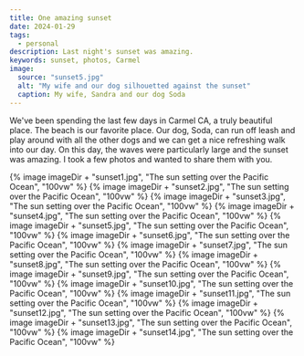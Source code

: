 ```yaml
---
title: One amazing sunset
date: 2024-01-29
tags:
  - personal
description: Last night's sunset was amazing.
keywords: sunset, photos, Carmel
image:
  source: "sunset5.jpg"
  alt: "My wife and our dog silhouetted against the sunset"
  caption: My wife, Sandra and our dog Soda
---
```


We've been spending the last few days in Carmel CA, a truly beautiful place. The beach is our favorite place. Our dog, Soda, can run off leash and play around with all the other dogs and we can get a nice refreshing walk into our day. On this day, the waves were particularly large and the sunset was amazing. I took a few photos and wanted to share them with you.

{% image imageDir + "sunset1.jpg", "The sun setting over the Pacific Ocean", "100vw" %}
{% image imageDir + "sunset2.jpg", "The sun setting over the Pacific Ocean", "100vw" %}
{% image imageDir + "sunset3.jpg", "The sun setting over the Pacific Ocean", "100vw" %}
{% image imageDir + "sunset4.jpg", "The sun setting over the Pacific Ocean", "100vw" %}
{% image imageDir + "sunset5.jpg", "The sun setting over the Pacific Ocean", "100vw" %}
{% image imageDir + "sunset6.jpg", "The sun setting over the Pacific Ocean", "100vw" %}
{% image imageDir + "sunset7.jpg", "The sun setting over the Pacific Ocean", "100vw" %}
{% image imageDir + "sunset8.jpg", "The sun setting over the Pacific Ocean", "100vw" %}
{% image imageDir + "sunset9.jpg", "The sun setting over the Pacific Ocean", "100vw" %}
{% image imageDir + "sunset10.jpg", "The sun setting over the Pacific Ocean", "100vw" %}
{% image imageDir + "sunset11.jpg", "The sun setting over the Pacific Ocean", "100vw" %}
{% image imageDir + "sunset12.jpg", "The sun setting over the Pacific Ocean", "100vw" %}
{% image imageDir + "sunset13.jpg", "The sun setting over the Pacific Ocean", "100vw" %}
{% image imageDir + "sunset14.jpg", "The sun setting over the Pacific Ocean", "100vw" %}
